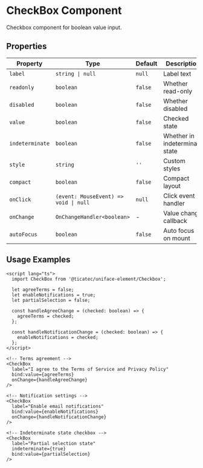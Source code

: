 # CheckBox Component

Checkbox component for boolean value input.

## Properties

| Property | Type | Default | Description |
|----------|------|---------|-------------|
| `label` | `string \| null` | `null` | Label text |
| `readonly` | `boolean` | `false` | Whether read-only |
| `disabled` | `boolean` | `false` | Whether disabled |
| `value` | `boolean` | `false` | Checked state |
| `indeterminate` | `boolean` | `false` | Whether in indeterminate state |
| `style` | `string` | `''` | Custom styles |
| `compact` | `boolean` | `false` | Compact layout |
| `onClick` | `(event: MouseEvent) => void \| null` | `null` | Click event handler |
| `onChange` | `OnChangeHandler<boolean>` | - | Value change callback |
| `autoFocus` | `boolean` | `false` | Auto focus on mount |

## Usage Examples

```svelte
<script lang="ts">
  import CheckBox from '@ticatec/uniface-element/Checkbox';
  
  let agreeTerms = false;
  let enableNotifications = true;
  let partialSelection = false;
  
  const handleAgreeChange = (checked: boolean) => {
    agreeTerms = checked;
  };
  
  const handleNotificationChange = (checked: boolean) => {
    enableNotifications = checked;
  };
</script>

<!-- Terms agreement -->
<CheckBox 
  label="I agree to the Terms of Service and Privacy Policy"
  bind:value={agreeTerms}
  onChange={handleAgreeChange}
/>

<!-- Notification settings -->
<CheckBox 
  label="Enable email notifications"
  bind:value={enableNotifications}
  onChange={handleNotificationChange}
/>

<!-- Indeterminate state checkbox -->
<CheckBox 
  label="Partial selection state"
  indeterminate={true}
  bind:value={partialSelection}
/>
```